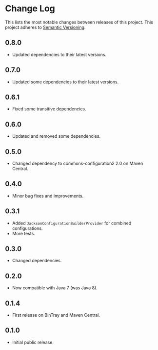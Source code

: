 # Change Log
This lists the most notable changes between releases of this project.
This project adheres to [Semantic Versioning](http://semver.org/).

## 0.8.0

* Updated dependencies to their latest versions.

## 0.7.0

* Updated some dependencies to their latest versions.

## 0.6.1

* Fixed some transitive dependencies.

## 0.6.0

* Updated and removed some dependencies.

## 0.5.0

* Changed dependency to commons-configuration2 2.0 on Maven Central.

## 0.4.0

* Minor bug fixes and improvements.

## 0.3.1

* Added `JacksonConfigurationBuilderProvider` for combined configurations.
* More tests.

## 0.3.0

* Changed dependencies.

## 0.2.0

* Now compatible with Java 7 (was Java 8).

## 0.1.4

* First release on BinTray and Maven Central.

## 0.1.0

* Initial public release.

